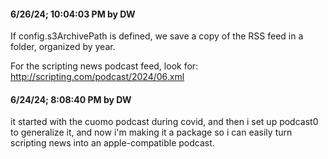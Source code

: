 #### 6/26/24; 10:04:03 PM by DW

If config.s3ArchivePath is defined, we save a copy of the RSS feed in a folder, organized by year.

For the scripting news podcast feed, look for: http://scripting.com/podcast/2024/06.xml

#### 6/24/24; 8:08:40 PM by DW

it started with the cuomo podcast during covid, and then i set up podcast0 to generalize it, and now i'm making it a package so i can easily turn scripting news into an apple-compatible podcast. 

